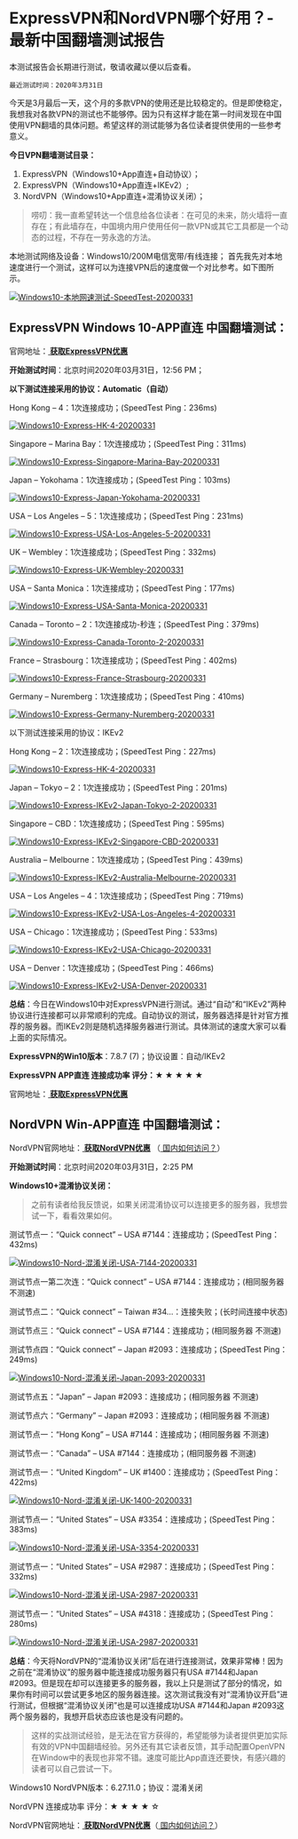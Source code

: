 
# ExpressVPN和NordVPN哪个好用？- 最新中国翻墙测试报告

本测试报告会长期进行测试，敬请收藏以便以后查看。

`最近测试时间：2020年3月31日`

今天是3月最后一天，这个月的多款VPN的使用还是比较稳定的。但是即使稳定，我想我对各款VPN的测试也不能够停。因为只有这样才能在第一时间发现在中国使用VPN翻墙的具体问题。希望这样的测试能够为各位读者提供使用的一些参考意义。

**今日VPN翻墙测试目录：**
1. ExpressVPN（Windows10+App直连+自动协议）；
2. ExpressVPN（Windows10+App直连+IKEv2）;
3. NordVPN（Windows10+App直连+混淆协议关闭）；

>唠叨：我一直希望转达一个信息给各位读者：在可见的未来，防火墙将一直存在；有此墙存在，中国境内用户使用任何一款VPN或其它工具都是一个动态的过程，不存在一劳永逸的方法。

本地测试网络及设备：Windows10/200M电信宽带/有线连接；
首先我先对本地速度进行一个测试，这样可以为连接VPN后的速度做一个对比参考。如下图所示。

[![Windows10-本地网速测试-SpeedTest-20200331](test-img/Windows10-本地网速测试-SpeedTest-20200331.jpg)](#)

## ExpressVPN Windows 10-APP直连 中国翻墙测试：

官网地址：**<a rel="nofollow noopener" href="https://linkv.org/express" target="_blank"> 获取ExpressVPN优惠</a>**

**开始测试时间**：北京时间2020年03月31日，12:56 PM；

**以下测试连接采用的协议：Automatic（自动）**

Hong Kong – 4：1次连接成功；(SpeedTest Ping：236ms)

[![Windows10-Express-HK-4-20200331](test-img/Windows10-Express-HK-4-20200331.jpg)](#)

Singapore – Marina Bay：1次连接成功；(SpeedTest Ping：311ms)

[![Windows10-Express-Singapore-Marina-Bay-20200331](test-img/Windows10-Express-Singapore-Marina-Bay-20200331.jpg)](#)

Japan – Yokohama：1次连接成功；(SpeedTest Ping：103ms)

[![Windows10-Express-Japan-Yokohama-20200331](test-img/Windows10-Express-Japan-Yokohama-20200331.jpg)](#)

USA – Los Angeles – 5：1次连接成功；(SpeedTest Ping：231ms)

[![Windows10-Express-USA-Los-Angeles-5-20200331](test-img/Windows10-Express-USA-Los-Angeles-5-20200331.jpg)](#)

UK – Wembley：1次连接成功；(SpeedTest Ping：332ms)

[![Windows10-Express-UK-Wembley-20200331](test-img/Windows10-Express-UK-Wembley-20200331.jpg)](#)

USA – Santa Monica：1次连接成功；(SpeedTest Ping：177ms)

[![Windows10-Express-USA-Santa-Monica-20200331](test-img/Windows10-Express-USA-Santa-Monica-20200331.jpg)](#)

Canada – Toronto – 2：1次连接成功-秒连；(SpeedTest Ping：379ms)

[![Windows10-Express-Canada-Toronto-2-20200331](test-img/Windows10-Express-Canada-Toronto-2-20200331.jpg)](#)

France – Strasbourg：1次连接成功；(SpeedTest Ping：402ms)

[![Windows10-Express-France-Strasbourg-20200331](test-img/Windows10-Express-France-Strasbourg-20200331.jpg)](#)

Germany – Nuremberg：1次连接成功；(SpeedTest Ping：410ms)

[![Windows10-Express-Germany-Nuremberg-20200331](test-img/Windows10-Express-Germany-Nuremberg-20200331.jpg)](#)

以下测试连接采用的协议：IKEv2

Hong Kong – 2：1次连接成功；(SpeedTest Ping：227ms)

[![Windows10-Express-HK-4-20200331](test-img/Windows10-Express-HK-4-20200331.jpg)](#)

Japan – Tokyo – 2：1次连接成功；(SpeedTest Ping：201ms)

[![Windows10-Express-IKEv2-Japan-Tokyo-2-20200331](test-img/Windows10-Express-IKEv2-Japan-Tokyo-2-20200331.jpg)](#)

Singapore – CBD：1次连接成功；(SpeedTest Ping：595ms)

[![Windows10-Express-IKEv2-Singapore-CBD-20200331](test-img/Windows10-Express-IKEv2-Singapore-CBD-20200331.jpg)](#)

Australia – Melbourne：1次连接成功；(SpeedTest Ping：439ms)

[![Windows10-Express-IKEv2-Australia-Melbourne-20200331](test-img/Windows10-Express-IKEv2-Australia-Melbourne-20200331.jpg)](#)

USA – Los Angeles – 4：1次连接成功；(SpeedTest Ping：719ms)

[![Windows10-Express-IKEv2-USA-Los-Angeles-4-20200331](test-img/Windows10-Express-IKEv2-USA-Los-Angeles-4-20200331.jpg)](#)

USA – Chicago：1次连接成功；(SpeedTest Ping：533ms)

[![Windows10-Express-IKEv2-USA-Chicago-20200331](test-img/Windows10-Express-IKEv2-USA-Chicago-20200331.jpg)](#)

USA – Denver：1次连接成功；(SpeedTest Ping：466ms)

[![Windows10-Express-IKEv2-USA-Denver-20200331](test-img/Windows10-Express-IKEv2-USA-Denver-20200331.jpg)](#)

**总结**：今日在Windows10中对ExpressVPN进行测试。通过“自动”和“IKEv2”两种协议进行连接都可以非常顺利的完成。自动协议的测试，服务器选择是针对官方推荐的服务器。而IKEv2则是随机选择服务器进行测试。具体测试的速度大家可以看上面的实际情况。

**ExpressVPN的Win10版本**：7.8.7 (7)；协议设置：自动/IKEv2

**ExpressVPN APP直连 连接成功率 评分：★ ★ ★ ★ ★**

官网地址：**<a rel="nofollow noopener" href="https://linkv.org/express" target="_blank"> 获取ExpressVPN优惠</a>**

## NordVPN Win-APP直连 中国翻墙测试：

NordVPN官网地址：**<a rel="nofollow noopener" href="http://linkv.org/nord" target="_blank"> 获取NordVPN优惠</a>**  （<a rel="nofollow noopener" href="https://github.com/vpncn/vpncn.github.io/blob/master/README.md#%E5%A6%82%E4%BD%95%E6%89%93%E5%BC%80nordvpn%E5%AE%98%E7%BD%91" target="_blank"> 国内如何访问？</a>）

**开始测试时间**：北京时间2020年03月31日，2:25 PM

**Windows10+混淆协议关闭：**

>之前有读者给我反馈说，如果关闭混淆协议可以连接更多的服务器，我想尝试一下，看看效果如何。

测试节点一：“Quick connect” – USA #7144：连接成功；(SpeedTest Ping：432ms)

[![Windows10-Nord-混淆关闭-USA-7144-20200331](test-img/Windows10-Nord-混淆关闭-USA-7144-20200331.jpg)](#)

测试节点一第二次连：“Quick connect” – USA #7144：连接成功；(相同服务器 不测速)

测试节点二：“Quick connect” – Taiwan #34…：连接失败；(长时间连接中状态)

测试节点三：“Quick connect” – USA #7144：连接成功；(相同服务器 不测速)

测试节点四：“Quick connect” – Japan #2093：连接成功；(SpeedTest Ping：249ms)

[![Windows10-Nord-混淆关闭-Japan-2093-20200331](test-img/Windows10-Nord-混淆关闭-Japan-2093-20200331.jpg)](#)

测试节点五：“Japan” – Japan #2093：连接成功；(相同服务器 不测速)

测试节点六：“Germany” – Japan #2093：连接成功；(相同服务器 不测速)

测试节点一：“Hong Kong” – USA #7144：连接成功；(相同服务器 不测速)

测试节点一：“Canada” – USA #7144：连接成功；(相同服务器 不测速)

测试节点一：“United Kingdom” – UK #1400：连接成功；(SpeedTest Ping：422ms)

[![Windows10-Nord-混淆关闭-UK-1400-20200331](test-img/Windows10-Nord-混淆关闭-UK-1400-20200331.jpg)](#)

测试节点一：“United States” – USA #3354：连接成功；(SpeedTest Ping：383ms)

[![Windows10-Nord-混淆关闭-USA-3354-20200331](test-img/Windows10-Nord-混淆关闭-USA-3354-20200331.jpg)](#)

测试节点一：“United States” – USA #2987：连接成功；(SpeedTest Ping：332ms)

[![Windows10-Nord-混淆关闭-USA-2987-20200331](test-img/Windows10-Nord-混淆关闭-USA-2987-20200331.jpg)](#)

测试节点一：“United States” – USA #4318：连接成功；(SpeedTest Ping：280ms)

[![Windows10-Nord-混淆关闭-USA-2987-20200331](test-img/Windows10-Nord-混淆关闭-USA-2987-20200331.jpg)](#)

**总结**：今天将NordVPN的“混淆协议关闭”后在进行连接测试，效果非常棒！因为之前在“混淆协议”的服务器中能连接成功服务器只有USA #7144和Japan #2093。但是现在却可以连接更多的服务器，我以上只是测试了部分的情况，如果你有时间可以尝试更多地区的服务器连接。这次测试我没有对“混淆协议开启”进行测试，但根据“混淆协议关闭”也是可以连接成功USA #7144和Japan #2093这两个服务器的，我想开启状态应该也是没有问题的。

>这样的实战测试经验，是无法在官方获得的，希望能够为读者提供更加实际有效的VPN中国翻墙经验。另外还有其它读者反馈，其手动配置OpenVPN在Window中的表现也非常不错。速度可能比App直连还要快，有感兴趣的读者可以自己尝试一下。

Windows10 NordVPN版本：6.27.11.0；协议：混淆关闭

NordVPN 连接成功率 评分：★ ★ ★ ★ ☆

NordVPN官网地址：**<a rel="nofollow noopener" href="http://linkv.org/nord" target="_blank"> 获取NordVPN优惠</a>**（<a rel="nofollow noopener" href="https://github.com/vpncn/vpncn.github.io/blob/master/README.md#%E5%A6%82%E4%BD%95%E6%89%93%E5%BC%80nordvpn%E5%AE%98%E7%BD%91" target="_blank"> 国内如何访问？</a>）
